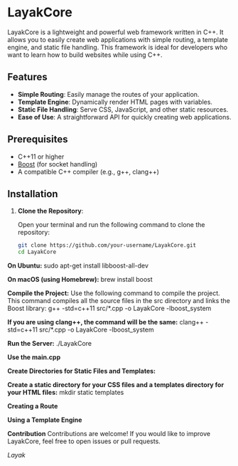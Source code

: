 # LayakCore

LayakCore is a lightweight and powerful web framework written in C++. It allows you to easily create web applications with simple routing, a template engine, and static file handling. This framework is ideal for developers who want to learn how to build websites while using C++.

## Features

- **Simple Routing**: Easily manage the routes of your application.
- **Template Engine**: Dynamically render HTML pages with variables.
- **Static File Handling**: Serve CSS, JavaScript, and other static resources.
- **Ease of Use**: A straightforward API for quickly creating web applications.

## Prerequisites

- C++11 or higher
- [Boost](https://www.boost.org/) (for socket handling)
- A compatible C++ compiler (e.g., g++, clang++)

## Installation

1. **Clone the Repository**:

   Open your terminal and run the following command to clone the repository:

   ```bash
   git clone https://github.com/your-username/LayakCore.git
   cd LayakCore


**On Ubuntu:**
sudo apt-get install libboost-all-dev

**On macOS (using Homebrew):**
brew install boost

**Compile the Project:**
Use the following command to compile the project. This command compiles all the source files in the src directory and links the Boost library:
g++ -std=c++11 src/*.cpp -o LayakCore -lboost_system

**If you are using clang++, the command will be the same:**
clang++ -std=c++11 src/*.cpp -o LayakCore -lboost_system

**Run the Server:**
./LayakCore

**Use the main.cpp**

**Create Directories for Static Files and Templates:**

**Create a static directory for your CSS files and a templates directory for your HTML files:**
mkdir static templates

**Creating a Route**

**Using a Template Engine**

**Contribution**
Contributions are welcome! If you would like to improve LayakCore, feel free to open issues or pull requests.

*Layak*
